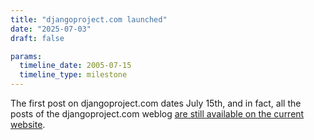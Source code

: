 ```yaml
---
title: "djangoproject.com launched"
date: "2025-07-03"
draft: false

params:
  timeline_date: 2005-07-15
  timeline_type: milestone
---
```


The first post on djangoproject.com dates July 15th, and in fact, all the posts of the djangoproject.com weblog [are still available on the current website](https://www.djangoproject.com/weblog/2005/jul/).
